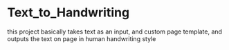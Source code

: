 # Text_to_Handwriting
this project basically takes text as an input, and custom page template, and outputs the text on page in human handwriting style
